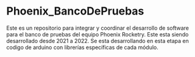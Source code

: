# Phoenix_BancoDePruebas
Este es un repositorio para integrar y coordinar el desarrollo de software para el banco de pruebas del equipo Phoenix Rocketry. Este esta siendo desarrollado desde 2021 a 2022. Se esta desarrollando en esta etapa en codigo de arduino con librerías específicas de cada módulo.
